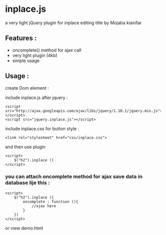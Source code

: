 inplace.js
==========

a very light jQuery plugin for inplace editing title by Mojaba kianifar


## Features : 

* oncomplete() method for ajax call 
* very light plugin (4kb)
* simple usage


## Usage :

create Dom element : 

include inplace.js after jquery :

    <script src="http://ajax.googleapis.com/ajax/libs/jquery/1.10.1/jquery.min.js"></script>
    <script src="jquery.inplace.js"></script>
    
include inplace.css for button style : 

    <link rel="stylesheet" href="css/inplace.css">
    
and then use plugin 

	<script>
		$("h2").inplace ()
	</script>
	
### you can attach oncomplete method for ajax save data in database lije this :

	<script>
		$("h2").inplace ({
			oncomplete : function (){
				//ajax here 
			}
		})
	</script>
	
or view demo.html
